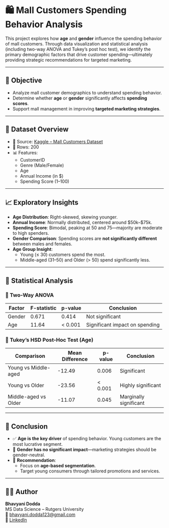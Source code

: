 # 🛍️ Mall Customers Spending Behavior Analysis

This project explores how **age** and **gender** influence the spending behavior of mall customers. Through data visualization and statistical analysis (including two-way ANOVA and Tukey’s post hoc test), we identify the primary demographic factors that drive customer spending—ultimately providing strategic recommendations for targeted marketing.

---

## 📌 Objective

- Analyze mall customer demographics to understand spending behavior.
- Determine whether **age** or **gender** significantly affects **spending scores**.
- Support mall management in improving **targeted marketing strategies**.

---

## 🧾 Dataset Overview

- 📄 Source: [Kaggle – Mall Customers Dataset](https://www.kaggle.com/datasets/shwetabh123/mall-customers/data)
- 🔢 Rows: 200  
- 📊 Features:
  - CustomerID
  - Genre (Male/Female)
  - Age
  - Annual Income (in $)
  - Spending Score (1–100)

---

## 📈 Exploratory Insights

- **Age Distribution**: Right-skewed, skewing younger.
- **Annual Income**: Normally distributed, centered around \$50k–\$75k.
- **Spending Score**: Bimodal, peaking at 50 and 75—majority are moderate to high spenders.
- **Gender Comparison**: Spending scores are **not significantly different** between males and females.
- **Age Group Insight**: 
  - Young (≤ 30) customers spend the most.
  - Middle-aged (31–50) and Older (> 50) spend significantly less.

---

## 🧪 Statistical Analysis

### 🔹 Two-Way ANOVA

| Factor | F-statistic | p-value | Conclusion |
|--------|-------------|---------|------------|
| Gender | 0.671       | 0.414   | Not significant |
| Age    | 11.64       | < 0.001 | Significant impact on spending |

### 🔸 Tukey’s HSD Post-Hoc Test (Age)

| Comparison            | Mean Difference | p-value   | Conclusion               |
|-----------------------|-----------------|-----------|--------------------------|
| Young vs Middle-aged  | -12.49          | 0.006     | Significant              |
| Young vs Older        | -23.56          | < 0.001   | Highly significant       |
| Middle-aged vs Older  | -11.07          | 0.045     | Marginally significant   |

---

## 🎯 Conclusion

- ✅ **Age is the key driver** of spending behavior. Young customers are the most lucrative segment.
- 🚫 **Gender has no significant impact**—marketing strategies should be gender-neutral.
- 🛒 **Recommendation**:
  - Focus on **age-based segmentation**.
  - Target young consumers through tailored promotions and services.

---

## 👩‍💻 Author

**Bhavyani Dodda**  
MS Data Science – Rutgers University  
📧 bhavyani.dodda123@gmail.com  
🔗 [LinkedIn](https://linkedin.com/in/bhavyani-dodda-414ab6195)
